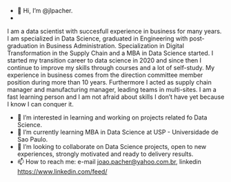 - 👋 Hi, I’m @jlpacher.
- 
I am a data scientist with succesfull experience in business for many years.
I am specialized in Data Science, graduated in Engineering with post-graduation in Business Administration.
Specialization in Digital Transformation in the Supply Chain and a MBA in Data Science started.
I started my transition career to data science in 2020 and since then I continue to improve my skills through courses and a lot of self-study.
My experience in business comes from the direction committee member position during more than 10 years.
Furthermore I acted as supply chain manager and manufacturing manager, leading teams in multi-sites.
I am a fast learning person and I am not afraid about skills I don’t have yet because I know I can conquer it.
- 👀 I’m interested in learning and working on projects related fo Data Science.
- 🌱 I’m currently learning MBA in Data Science at USP - Universidade de Sao Paulo.
- 💞️ I’m looking to collaborate on Data Science projects, open to new experiences, strongly motivated and ready to delivery results.
- 📫 How to reach me: e-mail joao.pacher@yahoo.com.br, linkedin https://www.linkedin.com/feed/

<!---
jlpacher/jlpacher is a ✨ special ✨ repository because its `README.md` (this file) appears on your GitHub profile.
You can click the Preview link to take a look at your changes.
--->
